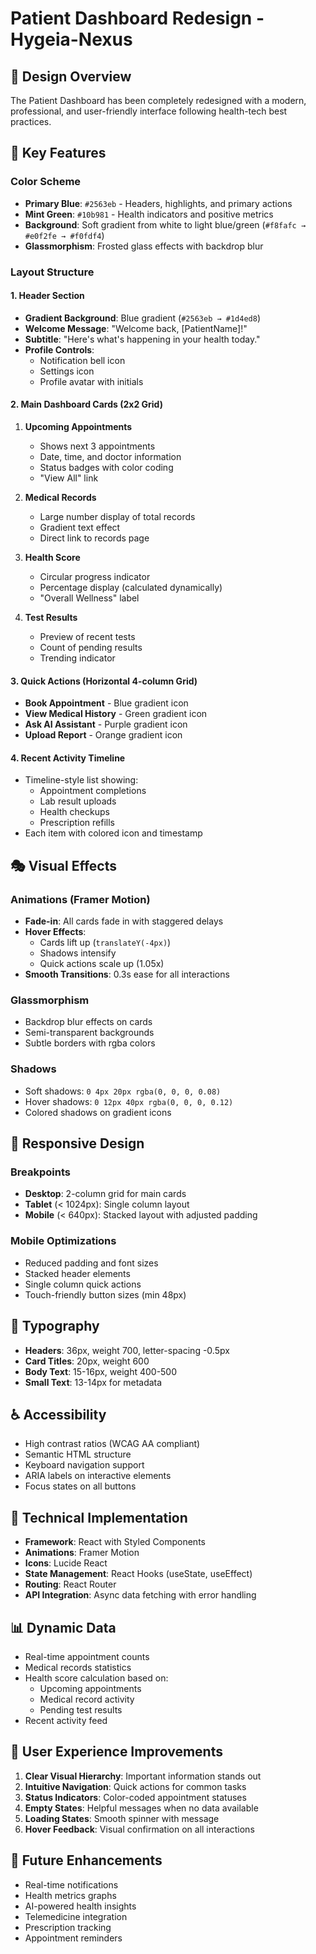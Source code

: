 # Patient Dashboard Redesign - Hygeia-Nexus

## 🎨 Design Overview

The Patient Dashboard has been completely redesigned with a modern, professional, and user-friendly interface following health-tech best practices.

## 🎯 Key Features

### Color Scheme
- **Primary Blue**: `#2563eb` - Headers, highlights, and primary actions
- **Mint Green**: `#10b981` - Health indicators and positive metrics
- **Background**: Soft gradient from white to light blue/green (`#f8fafc → #e0f2fe → #f0fdf4`)
- **Glassmorphism**: Frosted glass effects with backdrop blur

### Layout Structure

#### 1. Header Section
- **Gradient Background**: Blue gradient (`#2563eb → #1d4ed8`)
- **Welcome Message**: "Welcome back, [PatientName]!"
- **Subtitle**: "Here's what's happening in your health today."
- **Profile Controls**: 
  - Notification bell icon
  - Settings icon
  - Profile avatar with initials

#### 2. Main Dashboard Cards (2x2 Grid)
1. **Upcoming Appointments**
   - Shows next 3 appointments
   - Date, time, and doctor information
   - Status badges with color coding
   - "View All" link

2. **Medical Records**
   - Large number display of total records
   - Gradient text effect
   - Direct link to records page

3. **Health Score**
   - Circular progress indicator
   - Percentage display (calculated dynamically)
   - "Overall Wellness" label

4. **Test Results**
   - Preview of recent tests
   - Count of pending results
   - Trending indicator

#### 3. Quick Actions (Horizontal 4-column Grid)
- **Book Appointment** - Blue gradient icon
- **View Medical History** - Green gradient icon
- **Ask AI Assistant** - Purple gradient icon
- **Upload Report** - Orange gradient icon

#### 4. Recent Activity Timeline
- Timeline-style list showing:
  - Appointment completions
  - Lab result uploads
  - Health checkups
  - Prescription refills
- Each item with colored icon and timestamp

## 🎭 Visual Effects

### Animations (Framer Motion)
- **Fade-in**: All cards fade in with staggered delays
- **Hover Effects**: 
  - Cards lift up (`translateY(-4px)`)
  - Shadows intensify
  - Quick actions scale up (1.05x)
- **Smooth Transitions**: 0.3s ease for all interactions

### Glassmorphism
- Backdrop blur effects on cards
- Semi-transparent backgrounds
- Subtle borders with rgba colors

### Shadows
- Soft shadows: `0 4px 20px rgba(0, 0, 0, 0.08)`
- Hover shadows: `0 12px 40px rgba(0, 0, 0, 0.12)`
- Colored shadows on gradient icons

## 📱 Responsive Design

### Breakpoints
- **Desktop**: 2-column grid for main cards
- **Tablet** (< 1024px): Single column layout
- **Mobile** (< 640px): Stacked layout with adjusted padding

### Mobile Optimizations
- Reduced padding and font sizes
- Stacked header elements
- Single column quick actions
- Touch-friendly button sizes (min 48px)

## 🎨 Typography
- **Headers**: 36px, weight 700, letter-spacing -0.5px
- **Card Titles**: 20px, weight 600
- **Body Text**: 15-16px, weight 400-500
- **Small Text**: 13-14px for metadata

## ♿ Accessibility
- High contrast ratios (WCAG AA compliant)
- Semantic HTML structure
- Keyboard navigation support
- ARIA labels on interactive elements
- Focus states on all buttons

## 🚀 Technical Implementation
- **Framework**: React with Styled Components
- **Animations**: Framer Motion
- **Icons**: Lucide React
- **State Management**: React Hooks (useState, useEffect)
- **Routing**: React Router
- **API Integration**: Async data fetching with error handling

## 📊 Dynamic Data
- Real-time appointment counts
- Medical records statistics
- Health score calculation based on:
  - Upcoming appointments
  - Medical record activity
  - Pending test results
- Recent activity feed

## 🎯 User Experience Improvements
1. **Clear Visual Hierarchy**: Important information stands out
2. **Intuitive Navigation**: Quick actions for common tasks
3. **Status Indicators**: Color-coded appointment statuses
4. **Empty States**: Helpful messages when no data available
5. **Loading States**: Smooth spinner with message
6. **Hover Feedback**: Visual confirmation on all interactions

## 🔮 Future Enhancements
- Real-time notifications
- Health metrics graphs
- AI-powered health insights
- Telemedicine integration
- Prescription tracking
- Appointment reminders
